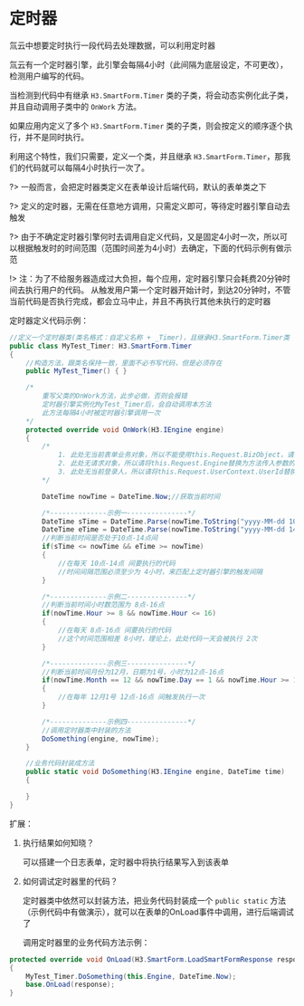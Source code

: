 # 定时器

氚云中想要定时执行一段代码去处理数据，可以利用定时器

氚云有一个定时器引擎，此引擎会每隔4小时（此间隔为底层设定，不可更改），检测用户编写的代码。

当检测到代码中有继承 ```H3.SmartForm.Timer``` 类的子类，将会动态实例化此子类，并且自动调用子类中的 ```OnWork``` 方法。

如果应用内定义了多个 ```H3.SmartForm.Timer``` 类的子类，则会按定义的顺序逐个执行，并不是同时执行。

利用这个特性，我们只需要，定义一个类，并且继承 ```H3.SmartForm.Timer```，那我们的代码就可以每隔4小时执行一次了。

?> 一般而言，会把定时器类定义在表单设计后端代码，默认的表单类之下

?> 定义的定时器，无需在任意地方调用，只需定义即可，等待定时器引擎自动去触发

?> 由于不确定定时器引擎何时去调用自定义代码，又是固定4小时一次，所以可以根据触发时的时间范围（范围时间差为4小时）去确定，下面的代码示例有做示范

!> 注：为了不给服务器造成过大负担，每个应用，定时器引擎只会耗费20分钟时间去执行用户的代码。
从触发用户第一个定时器开始计时，到达20分钟时，不管当前代码是否执行完成，都会立马中止，并且不再执行其他未执行的定时器

定时器定义代码示例：

``` cs
//定义一个定时器类(类名格式：自定义名称 + _Timer)，且继承H3.SmartForm.Timer类
public class MyTest_Timer: H3.SmartForm.Timer
{
    //构造方法，跟类名保持一致，里面不必书写代码，但是必须存在
    public MyTest_Timer() { }

    /*
        重写父类的OnWork方法，此步必做，否则会报错
        定时器引擎实例化MyTest_Timer后，会自动调用本方法
        此方法每隔4小时被定时器引擎调用一次
    */
    protected override void OnWork(H3.IEngine engine)
    {
        /*
            1. 此处无当前表单业务对象，所以不能使用this.Request.BizObject，请另行查询出需要的业务对象
            2. 此处无请求对象，所以请将this.Request.Engine替换为方法传入参数的engine
            3. 此处无当前登录人，所以请将this.Request.UserContext.UserId替换为指定的人员id或系统默认用户Id（即：H3.Organization.User.SystemUserId）
        */

        DateTime nowTime = DateTime.Now;//获取当前时间

        /*--------------示例一---------------*/
        DateTime sTime = DateTime.Parse(nowTime.ToString("yyyy-MM-dd 10:00:00"));//获取今天的10点
        DateTime eTime = DateTime.Parse(nowTime.ToString("yyyy-MM-dd 14:00:00"));//获取今天的14点
        //判断当前时间是否处于10点-14点间
        if(sTime <= nowTime && eTime >= nowTime)
        {
            //在每天 10点-14点 间要执行的代码
            //时间间隔范围必须至少为 4小时，来匹配上定时器引擎的触发间隔
        }

        /*--------------示例二---------------*/
        //判断当前时间小时数范围为 8点-16点
        if(nowTime.Hour >= 8 && nowTime.Hour <= 16)
        {
            //在每天 8点-16点 间要执行的代码
            //这个时间范围相差 8小时，理论上，此处代码一天会被执行 2次
        }

        /*--------------示例三---------------*/
        //判断当前时间月份为12月，日期为1号，小时为12点-16点
        if(nowTime.Month == 12 && nowTime.Day == 1 && nowTime.Hour >= 12 && nowTime.Hour <= 16)
        {
            //在每年 12月1号 12点-16点 间触发执行一次
        }

        /*--------------示例四---------------*/
        //调用定时器类中封装的方法
        DoSomething(engine, nowTime);
    }

    //业务代码封装成方法
    public static void DoSomething(H3.IEngine engine, DateTime time)
    {

    }
}
```

扩展：

1. 执行结果如何知晓？

   可以搭建一个日志表单，定时器中将执行结果写入到该表单

2. 如何调试定时器里的代码？
   
   定时器类中依然可以封装方法，把业务代码封装成一个 ```public static``` 方法（示例代码中有做演示），就可以在表单的OnLoad事件中调用，进行后端调试了

   调用定时器里的业务代码方法示例：

``` cs
protected override void OnLoad(H3.SmartForm.LoadSmartFormResponse response)
{
    MyTest_Timer.DoSomething(this.Engine, DateTime.Now);
    base.OnLoad(response);
}
```